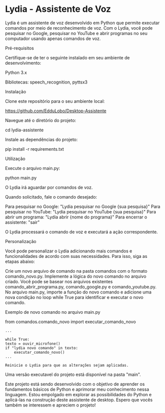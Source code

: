 # Lydia - Assistente de Voz

Lydia é um assistente de voz desenvolvido em Python que permite executar comandos por meio de reconhecimento de voz. Com o Lydia, você pode pesquisar no Google, pesquisar no YouTube e abrir programas no seu computador usando apenas comandos de voz.

Pré-requisitos

Certifique-se de ter o seguinte instalado em seu ambiente de desenvolvimento:

Python 3.x

Bibliotecas: speech_recognition, pyttsx3

Instalação

Clone este repositório para o seu ambiente local:

https://github.com/EdduLobo/Desktop-Assistente

Navegue até o diretório do projeto:

cd lydia-assistente

Instale as dependências do projeto:

pip install -r requirements.txt

Utilização

Execute o arquivo main.py:

python main.py

O Lydia irá aguardar por comandos de voz.

Quando solicitado, fale o comando desejado:

Para pesquisar no Google: "Lydia pesquisar no Google {sua pesquisa}"
Para pesquisar no YouTube: "Lydia pesquisar no YouTube {sua pesquisa}"
Para abrir um programa: "Lydia abrir {nome do programa}"
Para encerrar o assistente: "sair"

O Lydia processará o comando de voz e executará a ação correspondente.

Personalização

Você pode personalizar o Lydia adicionando mais comandos e funcionalidades de acordo com suas necessidades. Para isso, siga as etapas abaixo:

Crie um novo arquivo de comando na pasta comandos com o formato comando_novo.py.
Implemente a lógica do novo comando no arquivo criado. Você pode se basear nos arquivos existentes comando_abrir_programa.py, comando_google.py e comando_youtube.py.
No arquivo main.py, importe a função do novo comando e adicione uma nova condição no loop while True para identificar e executar o novo comando.

Exemplo de novo comando no arquivo main.py

from comandos.comando_novo import executar_comando_novo


    ...
    
    while True:
    texto = ouvir_microfone()
    if "lydia novo comando" in texto:
        executar_comando_novo()
    ...

    Reinicie o Lydia para que as alterações sejam aplicadas.

Uma versão executavel do projeto está disponível na pasta "main".

Este projeto está sendo desenvolvido com o objetivo de aprender os fundamentos básicos de Python e aprimorar meu conhecimento nessa linguagem. Estou empolgado em explorar as possibilidades do Python e aplicá-las na construção deste assistente de desktop. Espero que vocês também se interessem e apreciem o projeto!

